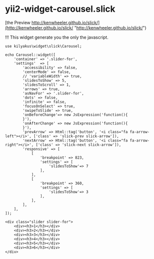 yii2-widget-carousel.slick
==========

[the Preview http://kenwheeler.github.io/slick/](http://kenwheeler.github.io/slick/ "http://kenwheeler.github.io/slick/")

!!! This widget generate you the only the javascript.

```
use kilyakus\widget\slick\Carousel;
```

```
echo Carousel::widget([
	'container' => '.slider-for',
	'settings'  => [
		'accessibility' => false,
		'centerMode' => false,
		// 'variableWidth' => true,
		'slidesToShow' => 5,
		'slidesToScroll' => 1,
		'arrows' => true,
		'asNavFor' => '.slider-for',
		'dots' => false,
		'infinite' => false,
		'focusOnSelect' => true,
		'swipeToSlide' => true,
		'onBeforeChange'=> new JsExpression('function(){
		}'),
		'onAfterChange' => new JsExpression('function(){
		}'),
		'prevArrow' => Html::tag('button', '<i class="fa fa-arrow-left"></i>', ['class' => 'slick-prev slick-arrow']),
		'nextArrow' => Html::tag('button', '<i class="fa fa-arrow-right"></i>', ['class' => 'slick-next slick-arrow']),
		'responsive' => [
			[
				'breakpoint' => 823,
				'settings' => [
					'slidesToShow'=> 7
				],
			],
			[
				'breakpoint' => 360,
				'settings' => [
					'slidesToShow'=> 3
				],
			],
		],
	],
]);

<div class="slider slider-for">
    <div><h3>1</h3></div>
    <div><h3>2</h3></div>
    <div><h3>3</h3></div>
    <div><h3>4</h3></div>
    <div><h3>5</h3></div>
    <div><h3>6</h3></div>
</div>
```